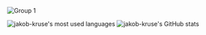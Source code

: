 ![Group 1](https://user-images.githubusercontent.com/16742703/127542321-431f2481-de06-49ec-a29a-c6daabb0cf94.png)

<div>
  <img align="top" alt="jakob-kruse's most used languages" src="https://github-readme-stats.vercel.app/api/top-langs/?username=jakob-kruse&theme=prussian" />
  <img align="top" alt="jakob-kruse's GitHub stats" src="https://github-readme-stats.vercel.app/api?username=jakob-kruse&count_private=0&theme=prussian" />
</div>
